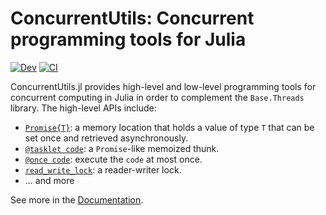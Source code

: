 # ConcurrentUtils: Concurrent programming tools for Julia

[![Dev](https://img.shields.io/badge/docs-dev-blue.svg)](https://juliaconcurrent.github.io/ConcurrentUtils.jl/dev/)
[![CI](https://github.com/JuliaConcurrent/ConcurrentUtils.jl/actions/workflows/test.yml/badge.svg)](https://github.com/JuliaConcurrent/ConcurrentUtils.jl/actions/workflows/test.yml)

ConcurrentUtils.jl provides high-level and low-level programming tools for concurrent
computing in Julia in order to complement the `Base.Threads` library.  The high-level APIs
include:

* [`Promise{T}`](https://juliaconcurrent.github.io/ConcurrentUtils.jl/dev/#ConcurrentUtils.Promise):
  a memory location that holds a value of type `T` that can be set once and retrieved
  asynchronously.
* [`@tasklet code`](https://juliaconcurrent.github.io/ConcurrentUtils.jl/dev/#ConcurrentUtils.@tasklet):
  a `Promise`-like memoized thunk.
* [`@once code`](https://juliaconcurrent.github.io/ConcurrentUtils.jl/dev/#ConcurrentUtils.@once):
  execute the `code` at most once.
* [`read_write_lock`](https://juliaconcurrent.github.io/ConcurrentUtils.jl/dev/#ConcurrentUtils.read_write_lock):
  a reader-writer lock.
* ... and more

See more in the [Documentation](https://juliaconcurrent.github.io/ConcurrentUtils.jl/dev/).
